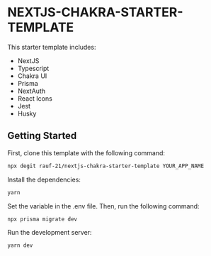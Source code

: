 # NEXTJS-CHAKRA-STARTER-TEMPLATE

This starter template includes:

- NextJS
- Typescript
- Chakra UI
- Prisma
- NextAuth
- React Icons
- Jest
- Husky

## Getting Started

First, clone this template with the following command:

```bash
npx degit rauf-21/nextjs-chakra-starter-template YOUR_APP_NAME
```

Install the dependencies:

```bash
yarn
```

Set the variable in the .env file. Then, run the following command:

```bash
npx prisma migrate dev
```

Run the development server:

```bash
yarn dev
```
